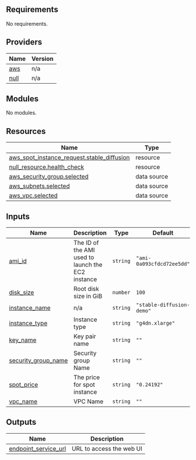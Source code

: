 ## Requirements

No requirements.

## Providers

| Name | Version |
|------|---------|
| <a name="provider_aws"></a> [aws](#provider\_aws) | n/a |
| <a name="provider_null"></a> [null](#provider\_null) | n/a |

## Modules

No modules.

## Resources

| Name | Type |
|------|------|
| [aws_spot_instance_request.stable_diffusion](https://registry.terraform.io/providers/hashicorp/aws/latest/docs/resources/spot_instance_request) | resource |
| [null_resource.health_check](https://registry.terraform.io/providers/hashicorp/null/latest/docs/resources/resource) | resource |
| [aws_security_group.selected](https://registry.terraform.io/providers/hashicorp/aws/latest/docs/data-sources/security_group) | data source |
| [aws_subnets.selected](https://registry.terraform.io/providers/hashicorp/aws/latest/docs/data-sources/subnets) | data source |
| [aws_vpc.selected](https://registry.terraform.io/providers/hashicorp/aws/latest/docs/data-sources/vpc) | data source |

## Inputs

| Name | Description | Type | Default | Required |
|------|-------------|------|---------|:--------:|
| <a name="input_ami_id"></a> [ami\_id](#input\_ami\_id) | The ID of the AMI used to launch the EC2 instance | `string` | `"ami-0a093cfdcd72ee5dd"` | no |
| <a name="input_disk_size"></a> [disk\_size](#input\_disk\_size) | Root disk size in GiB | `number` | `100` | no |
| <a name="input_instance_name"></a> [instance\_name](#input\_instance\_name) | n/a | `string` | `"stable-diffusion-demo"` | no |
| <a name="input_instance_type"></a> [instance\_type](#input\_instance\_type) | Instance type | `string` | `"g4dn.xlarge"` | no |
| <a name="input_key_name"></a> [key\_name](#input\_key\_name) | Key pair name | `string` | `""` | no |
| <a name="input_security_group_name"></a> [security\_group\_name](#input\_security\_group\_name) | Security group Name | `string` | `""` | no |
| <a name="input_spot_price"></a> [spot\_price](#input\_spot\_price) | The price for spot instance | `string` | `"0.24192"` | no |
| <a name="input_vpc_name"></a> [vpc\_name](#input\_vpc\_name) | VPC Name | `string` | `""` | no |

## Outputs

| Name | Description |
|------|-------------|
| <a name="output_endpoint_service_url"></a> [endpoint\_service\_url](#output\_endpoint\_service\_url) | URL to access the web UI |
